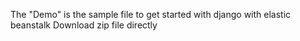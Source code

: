The "Demo" is the sample file to get started with django with elastic beanstalk
Download zip file directly
